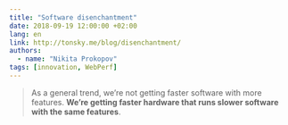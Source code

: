 ```yaml
---
title: "Software disenchantment"
date: 2018-09-19 12:00:00 +02:00
lang: en
link: http://tonsky.me/blog/disenchantment/
authors:
  - name: "Nikita Prokopov"
tags: [innovation, WebPerf]
---
```


> As a general trend, we’re not getting faster software with more features. **We’re getting faster hardware that runs slower software with the same features**.
